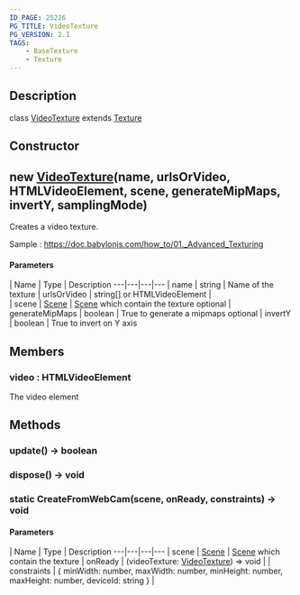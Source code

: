 ```yaml
---
ID_PAGE: 25226
PG_TITLE: VideoTexture
PG_VERSION: 2.1
TAGS:
    - BaseTexture
    - Texture
---
```

## Description

class [VideoTexture](/classes/3.0/VideoTexture) extends [Texture](/classes/3.0/Texture)



## Constructor

## new [VideoTexture](/classes/3.0/VideoTexture)(name, urlsOrVideo, HTMLVideoElement, scene, generateMipMaps, invertY, samplingMode)

Creates a video texture.

Sample : https://doc.babylonjs.com/how_to/01._Advanced_Texturing

#### Parameters
 | Name | Type | Description
---|---|---|---
 | name | string |      Name of the texture
 | urlsOrVideo | string[] or HTMLVideoElement |   
 | scene | [Scene](/classes/3.0/Scene) |      [Scene](/classes/3.0/Scene) which contain the texture
optional | generateMipMaps | boolean |      True to generate a mipmaps
optional | invertY | boolean |      True to invert on Y axis
## Members

### video : HTMLVideoElement

The video element

## Methods

### update() &rarr; boolean


### dispose() &rarr; void


### static CreateFromWebCam(scene, onReady, constraints) &rarr; void



#### Parameters
 | Name | Type | Description
---|---|---|---
 | scene | [Scene](/classes/3.0/Scene) |      [Scene](/classes/3.0/Scene) which contain the texture
 | onReady | (videoTexture: [VideoTexture](/classes/3.0/VideoTexture)) =&gt; void | 
 | constraints | { minWidth: number,  maxWidth: number,  minHeight: number,  maxHeight: number,  deviceId: string } | 
